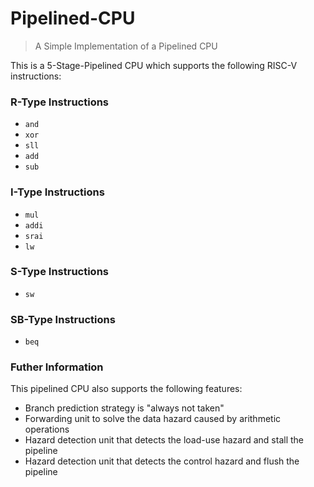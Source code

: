 # Pipelined-CPU
> A Simple Implementation of a Pipelined CPU

This is a 5-Stage-Pipelined CPU which supports the following RISC-V instructions:

### R-Type Instructions

- `and`
- `xor`
- `sll`
- `add`
- `sub`

### I-Type Instructions

- `mul`
- `addi`
- `srai`
- `lw`

### S-Type Instructions

- `sw`

### SB-Type Instructions

- `beq`

### Futher Information

This pipelined CPU also supports the following features:

- Branch prediction strategy is "always not taken"
- Forwarding unit to solve the data hazard caused by arithmetic operations
- Hazard detection unit that detects the load-use hazard and stall the pipeline
- Hazard detection unit that detects the control hazard and flush the pipeline

